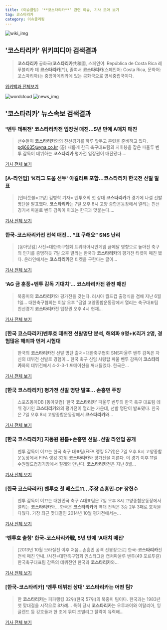 ```yaml
---
title: (이슈클립) '**코스타리카**' 관련 이슈, 기사 모아 보기
tag: 코스타리카
category: 이슈클리핑
---
```

![wiki_img](https://user-images.githubusercontent.com/42597476/44503234-41136a80-a6d0-11e8-9071-6fc6418eafe4.png)
## **'**코스타리카**'** 위키피디아 검색결과
>**코스타리카** 공화국(**코스타리카**共和國, 스페인어: República de Costa Rica 레푸블리카 데 **코스타리카**[*]), 줄여서 **코스타리카**(스페인어: Costa Rica, 문화어: 꼬스따리까)는 중앙아메리카에 있는 공화국으로 영세중립국이다.

<a href="https://ko.wikipedia.org/wiki/코스타리카" target="_blank">위키백과 전체보기</a>

![wordcloud](https://s3.ap-northeast-2.amazonaws.com/lyrics101-wordcloud/2018-09-07-1536315656.png)
![news_img](https://user-images.githubusercontent.com/42597476/44507050-1206f400-a6e4-11e8-8d98-7ffbfebb353f.png)
## **'**코스타리카**'** 뉴스속보 검색결과
### '벤투 데뷔전' **코스타리카**전 입장권 매진…5년 만에 A매치 매진

>선수들이 **코스타리카**와의 친선경기를 하루 앞두고 훈련을 준비하고 있다. pdj6635@yna.co.kr (끝) 새롭게 한국 축구대표팀의 지휘봉을 잡은 파울루 벤투 감독이 데뷔하는 **코스타리카** 평가전 입장권이 매진됐다....

<a href="http://app.yonhapnews.co.kr/YNA/Basic/SNS/r.aspx?c=AKR20180907126600007&did=1195m" target="_blank">기사 전체 보기</a>

### [A-라인업] 'K리그 도움 선두' 아길라르 포함...**코스타리카** 한국전 선발 발표

>[인터풋볼=고양] 김병학 기자= 벤투호의 첫 상대 **코스타리카**가 경기에 나설 선발 명단을 발표했다. **코스타리카**는 7일 오후 8시 고양 종합운동장에서 열리는 친선경기서 파울로 벤투 감독이 이끄는 한국과 맞붙는다....

<a href="http://www.interfootball.co.kr/news/articleView.html?idxno=239115" target="_blank">기사 전체 보기</a>

### 한국-**코스타리카**전 전석 매진… “표 구해요” SNS 난리

>[동아닷컴] 사진=대한축구협회 트위터아시안게임 금메달 영향으로 높아진 축구의 인기를 증명하듯 7일 오후 열리는 한국과 **코스타리카**의 평가전 티켓이 매진 됐다. 온라인에서는 **코스타리카**전 티켓을 구한다는 글이...

<a href="http://news.donga.com/3/all/20180907/91885935/2" target="_blank">기사 전체 보기</a>

### 'AG 금 훈풍+벤투 감독 기대치'… **코스타리카**전 완전 매진

>북중미의 **코스타리카**와 평가전을 갖는다. 러시아 월드컵 출정식을 겸해 지난 6월1일... 대한축구협회는 이날 오후 "금일 고양종합운동장에서 열리는 축구대표팀 친선경기 **코스타리카**전 입장권 오후 4시 현재...

<a href="http://news1.kr/articles/?3420605" target="_blank">기사 전체 보기</a>

### [한국 **코스타리카**]벤투호 데뷔전 선발명단 분석, 해외파 9명+K리거 2명, 경험많은 해외파 먼저 시험대

>한국의 **코스타리카**전 선발 명단 출처=대한축구협회 SNS파울루 벤투 감독은 자신의 데뷔전 선발로 경험이... 한국 축구 신임 사령탑 파울 벤투 감독이 **코스타리카**와의 데뷔전에서 4-2-3-1 포메이션을 꺼내들었다. 한국은...

<a href="http://sports.chosun.com/news/ntype.htm?id=201809070100064810004964&servicedate=20180907" target="_blank">기사 전체 보기</a>

### [한국 **코스타리카**] 평가전 선발 명단 발표… 손흥민 주장

>스포츠동아DB [동아닷컴] ‘한국 **코스타리카**’ 파울루 벤투의 한국 축구 대표팀 데뷔 경기인 **코스타리카**와의 평가전이 열리는 가운데, 선발 명단이 발표됐다. 한국은 7일 오후 8시 고양종합운동장에서 **코스타리카**와...

<a href="http://sports.donga.com/3/all/20180907/91887331/1" target="_blank">기사 전체 보기</a>

### [한국 **코스타리카**] 지동원 원톱+손흥민 선발..선발 라인업 공개

>벤투 감독이 이끄는 한국 축구 대표팀(FIFA 랭킹 57위)은 7일 오후 8시 고양종합운동장에서 FIFA 랭킹 32위 **코스타리카**와 평가전을 치른다. 이 경기 이후 11일 수원월드컵경기장에서 칠레와 만난다. **코스타리카**전은 지난 8월...

<a href="http://star.mt.co.kr/stview.php?no=2018090718434458249" target="_blank">기사 전체 보기</a>

### [한국 **코스타리카**] 벤투호 첫 베스트11…주장 손흥민-DF 장현수

>벤투 감독이 이끄는 대한민국 축구 A대표팀은 7일 오후 8시 고양종합운동장에서 열리는 **코스타리카**와... 한국은 **코스타리카**와 역대 전적은 3승 2무 3패로 호각을 다퉜다. 가장 최근 맞대결인 2014년 10월 평가전에서는...

<a href="http://sports.mk.co.kr/view.php?year=2018&no=565905" target="_blank">기사 전체 보기</a>

### '벤투호 출항' 한국-**코스타리카**戰, 5년 만에 'A매치 매진'

>[2013년 10월 브라질전 이후 처음…손흥민 공격 선봉장으로] 한국-**코스타리카**전 전석 매진 안내. /사진=대한축구협회 인스타그램 캡처파울루 벤투(49·포르투갈) 한국축구대표팀 감독의 데뷔전인 한국과 **코스타리카**와...

<a href="http://news.mt.co.kr/mtview.php?no=2018090718345268263" target="_blank">기사 전체 보기</a>

### [한국-**코스타리카**] '벤투 데뷔전 상대' **코스타리카**는 어떤 팀?

>한 **코스타리카**는 피파랭킹 32위(한국 57위)의 북중미 팀이다. 한국과는 1983년 첫 맞대결을 시작으로 8차례... 특히 당시 **코스타리카**는 우루과이와 이탈리아, 잉글랜드 등 강호들과 한 조에 묶여 조별리그 탈락이 유력해...

<a href="http://sports.hankooki.com/lpage/soccer/201809/sp2018090718414798040.htm" target="_blank">기사 전체 보기</a>


